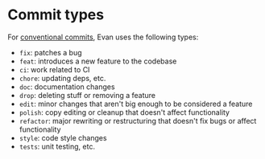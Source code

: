 # Commit types

For [conventional commits](https://www.conventionalcommits.org/en/v1.0.0/),
Evan uses the following types:

- `fix`: patches a bug
- `feat`: introduces a new feature to the codebase
- `ci`: work related to CI
- `chore`: updating deps, etc.
- `doc`: documentation changes
- `drop`: deleting stuff or removing a feature
- `edit`: minor changes that aren't big enough to be considered a feature
- `polish`: copy editing or cleanup that doesn't affect functionality
- `refactor`: major rewriting or restructuring that doesn't fix bugs or affect functionality
- `style`: code style changes
- `tests`: unit testing, etc.
